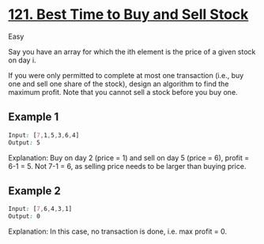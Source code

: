 # [121. Best Time to Buy and Sell Stock](https://leetcode.com/problems/best-time-to-buy-and-sell-stock/)

Easy

Say you have an array for which the ith element is the price of a given stock on day i.

If you were only permitted to complete at most one transaction (i.e., buy one and sell one share of the stock), design an algorithm to find the maximum profit.
Note that you cannot sell a stock before you buy one.

## Example 1

```css
Input: [7,1,5,3,6,4]
Output: 5
```

Explanation: Buy on day 2 (price = 1) and sell on day 5 (price = 6), profit = 6-1 = 5.
Not 7-1 = 6, as selling price needs to be larger than buying price.

## Example 2

```css
Input: [7,6,4,3,1]
Output: 0
```

Explanation: In this case, no transaction is done, i.e. max profit = 0.
